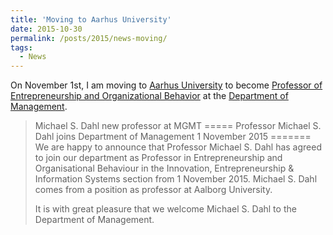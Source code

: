```yaml
---
title: 'Moving to Aarhus University'
date: 2015-10-30
permalink: /posts/2015/news-moving/
tags:
  - News
---
```

On November 1st, I am moving to [Aarhus University](https://www.au.dk/en/) to become [Professor of Entrepreneurship and Organizational Behavior](http://mgmt.au.dk/nyheder/nyheder/news-item/artikel/michael-s-dahl-new-professor-at-mgmt/) at the [Department of Management](http://mgmt.au.dk/).

> Michael S. Dahl new professor at MGMT
=====
> Professor Michael S. Dahl joins Department of Management 1 November 2015
=======
>We are happy to announce that Professor Michael S. Dahl has agreed to join our department as Professor in Entrepreneurship and Organisational Behaviour in the Innovation, Entrepreneurship & Information Systems section from 1 November 2015. Michael S. Dahl comes from a position as professor at Aalborg University.  
>
> It is with great pleasure that we welcome Michael S. Dahl to the Department of Management.
